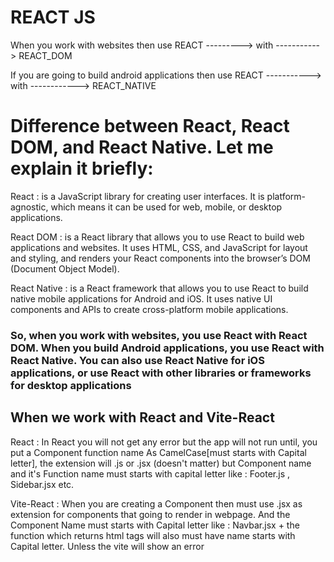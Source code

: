 # REACT JS 


When you work with websites then use REACT ---------> with -----------> REACT_DOM

If you are going to build android applications then use REACT -----------> with ------------> REACT_NATIVE 

# Difference between React, React DOM, and React Native. Let me explain it briefly:

React : is a JavaScript library for creating user interfaces. It is platform-agnostic, which means it can be used for web, mobile, or desktop applications.

React DOM : is a React library that allows you to use React to build web applications and websites. It uses HTML, CSS, and JavaScript for layout and styling, and renders your React components into the browser’s DOM (Document Object Model).

React Native : is a React framework that allows you to use React to build native mobile applications for Android and iOS. It uses native UI components and APIs to create cross-platform mobile applications.


### So, when you work with websites, you use React with React DOM. When you build Android applications, you use React with React Native. You can also use React Native for iOS applications, or use React with other libraries or frameworks for desktop applications


## When we work with React and Vite-React

React : In React you will not get any error but the app will not run until, you put a Component function name As CamelCase[must starts with Capital letter],
        the extension will .js or .jsx (doesn't matter) but Component name and it's Function name must starts with capital letter like : Footer.js , Sidebar.jsx etc.

Vite-React : When you are creating a Component then must use .jsx as extension for components that going to render in webpage.
            And the Component Name must starts with Capital letter like : Navbar.jsx + the function which returns html tags will also must have name starts
            with Capital letter. Unless the vite will show an error